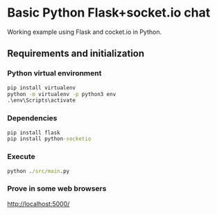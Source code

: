 # Basic Python Flask+socket.io chat
Working example using Flask and cocket.io in Python.

## Requirements and initialization

### Python virtual environment
```cmd
pip install virtualenv
python -m virtualenv -p python3 env
.\env\Scripts\activate
```

### Dependencies
```cmd
pip install flask
pip install python-socketio
```

### Execute
```cmd
python ./src/main.py
```
### Prove in some web browsers
<a href="http://localhost:5000/" target="_blank">http://localhost:5000/</a>
